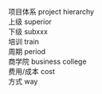 项目体系 project hierarchy  
上级    superior   
下级    subxxx  
培训    train  
周期    period  
商学院  business college  
费用/成本 cost  
方式    way  


